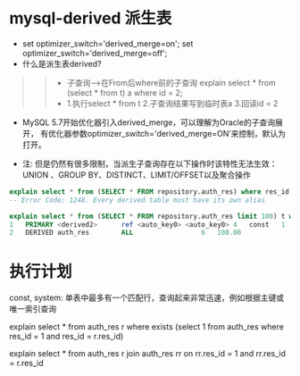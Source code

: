 

# mysql-derived 派生表
* set optimizer_switch='derived_merge=on'; set optimizer_switch='derived_merge=off';
* 什么是派生表derived?
>> * 子查询-->在From后where前的子查询
explain select * from (select * from t) a where id = 2;
>> * 1.执行select * from t 2.子查询结果写到临时表a 3.回读id = 2

* MySQL 5.7开始优化器引入derived_merge，可以理解为Oracle的子查询展开，
有优化器参数optimizer_switch='derived_merge=ON’来控制，默认为打开。

* 注:
但是仍然有很多限制，当派生子查询存在以下操作时该特性无法生效：UNION 、GROUP BY、DISTINCT、LIMIT/OFFSET以及聚合操作

```sql
explain select * from (SELECT * FROM repository.auth_res) where res_id = 1
-- Error Code: 1248. Every derived table must have its own alias

explain select * from (SELECT * FROM repository.auth_res limit 100) t where res_id = 1
1	PRIMARY	<derived2>		ref	<auto_key0>	<auto_key0>	4	const	1	100.00	
2	DERIVED	auth_res		ALL					6	100.00	

```

# 执行计划
const, system: 单表中最多有一个匹配行，查询起来非常迅速，例如根据主键或唯一索引查询

explain select * from auth_res r
	where exists (select 1 from auth_res where res_id = 1 and res_id = r.res_id)

explain select * from auth_res r
	join auth_res rr on rr.res_id = 1 and rr.res_id = r.res_id


